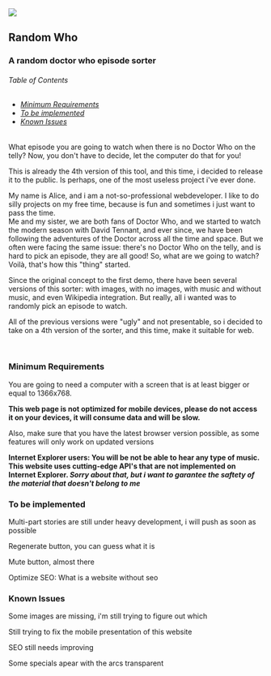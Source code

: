 <img src="https://alicescfernandes.github.io/random-who/images/banner.jpg">
<h2>Random Who</h2>
<h3>A random doctor who episode sorter</h3>

<h6>Table of Contents<br>
<br>
<ul>
<li><a href="#c1">Minimum Requirements</a></li>
<li><a href="#c2">To be implemented</a></li>
<li><a href="#c3">Known Issues</a></li>
</ul>
</h6>

<p>What episode you are going to watch when there is no Doctor Who on the telly? Now, you don't have to decide, let the computer do that for you!</p>
<p>This is already the 4th version of this tool, and this time, i decided to release it to the public. Is perhaps, one of the most useless project i've ever done.</p>
<p>My name is Alice, and i am a not-so-professional webdeveloper. I like to do silly projects on my free time, because is fun and sometimes i just want to pass the time.<br>Me and my sister, we are both fans of Doctor Who, and we started to watch the modern season with David Tennant, and ever since, we have been following the adventures of the Doctor across all the time and space. But we often were facing the same issue: there's no Doctor Who on the telly, and is hard to pick an episode, they are all good! So, what are we going to watch? Voilà, that's how this "thing" started.</p>
<p>Since the original concept to the first demo, there have been several versions of this sorter: with images, with no images, with music and without music, and even Wikipedia integration. But really, all i wanted was to randomly pick an episode to watch.</p>
<p>All of the previous versions were "ugly" and not presentable, so i decided to take on a 4th version of the sorter, and this time, make it suitable for web.</p>

<br>
<h3 id="c1">Minimum Requirements</h3>
<p>You are going to need a computer with a screen that is at least bigger or equal to 1366x768.</p>
<p><strong>This web page is not optimized for mobile devices, please do not access it on your devices, it will consume data and will be slow.</strong></p>
<p>Also, make sure that you have the latest browser version possible, as some features will only work on updated versions</p>
<p><strong>Internet Explorer users: You will be not be able to hear any type of music. This website uses cutting-edge API's that are not implemented on Internet Explorer. <em>Sorry about that, but i want to garantee the saftety of the material that doesn't belong to me</em> </strong></p>


<h3 id="c2">To be implemented</h3>
<p>Multi-part stories are still under heavy development, i will push as soon as possible</p>
<p>Regenerate button, you can guess what it is</p>
<p>Mute button, almost there</p>
<p>Optimize SEO: What is a website without seo</p>

<h3 id="c3">Known Issues</h3>
<p>Some images are missing, i'm still trying to figure out which</p>
<p>Still trying to fix the mobile presentation of this website</p>
<p>SEO still needs improving</p>
<p>Some specials apear with the arcs transparent</p>
